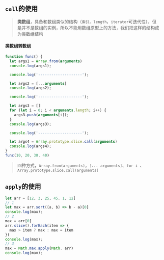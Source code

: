 ## `call`的使用

> **类数组**，具备和数组类似的结构（`索引`，`length`，`iterator`可迭代性），但是并不是数组的实例，所以不能用数组原型上的方法，我们把这样的结构成为类数组结构

#### 类数组转数组

```js
function func() {
  let args1 = Array.from(arguments)
  console.log(args1);

  console.log('--------------------');

  let args2 = [...arguments]
  console.log(args2);

  console.log('--------------------');

  let args3 = []
  for (let i = 0; i < arguments.length; i++) {
    args3.push(arguments[i]);
  }
  console.log(args3);

  console.log('--------------------');

  let args4 = Array.prototype.slice.call(arguments)
  console.log(args4);
}
func(10, 20, 30, 40)
```

> 四种方式，`Array.from(arguments)`，`[... arguments]`、`for i `、`Array.prototype.slice.call(arguments)`



## `apply`的使用

```js
let arr = [12, 3, 25, 45, 1, 12]
// 1
let max = arr.sort((a, b) => b - a)[0]
console.log(max);
// 2
max = arr[0]
arr.slice().forEach(item => {
  max > item ? max : max = item
})
console.log(max);
// 3
max = Math.max.apply(Math, arr)
console.log(max);
```
